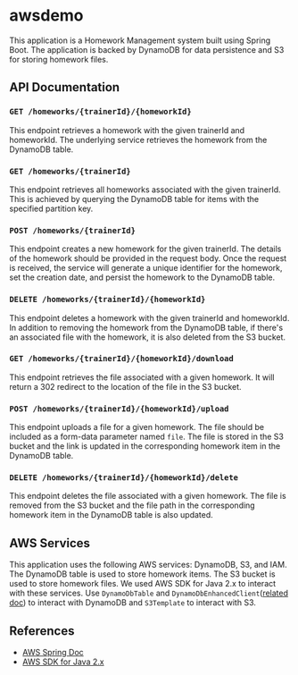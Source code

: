 # awsdemo

This application is a Homework Management system built using Spring Boot. 
The application is backed by DynamoDB for data persistence and S3 for storing homework files.

## API Documentation

### `GET /homeworks/{trainerId}/{homeworkId}`

This endpoint retrieves a homework with the given trainerId and homeworkId. The underlying service retrieves the homework from the DynamoDB table.

### `GET /homeworks/{trainerId}`

This endpoint retrieves all homeworks associated with the given trainerId. This is achieved by querying the DynamoDB table for items with the specified partition key.

### `POST /homeworks/{trainerId}`

This endpoint creates a new homework for the given trainerId. The details of the homework should be provided in the request body. Once the request is received, the service will generate a unique identifier for the homework, set the creation date, and persist the homework to the DynamoDB table.

### `DELETE /homeworks/{trainerId}/{homeworkId}`

This endpoint deletes a homework with the given trainerId and homeworkId. In addition to removing the homework from the DynamoDB table, if there's an associated file with the homework, it is also deleted from the S3 bucket.

### `GET /homeworks/{trainerId}/{homeworkId}/download`

This endpoint retrieves the file associated with a given homework. It will return a 302 redirect to the location of the file in the S3 bucket.

### `POST /homeworks/{trainerId}/{homeworkId}/upload`

This endpoint uploads a file for a given homework. The file should be included as a form-data parameter named `file`. The file is stored in the S3 bucket and the link is updated in the corresponding homework item in the DynamoDB table.

### `DELETE /homeworks/{trainerId}/{homeworkId}/delete`

This endpoint deletes the file associated with a given homework. The file is removed from the S3 bucket and the file path in the corresponding homework item in the DynamoDB table is also updated.

## AWS Services

This application uses the following AWS services: DynamoDB, S3, and IAM. The DynamoDB table is used to store homework items. The S3 bucket is used to store homework files. 
We used AWS SDK for Java 2.x to interact with these services. Use `DynamoDbTable` and `DynamoDbEnhancedClient`([related doc](https://docs.aws.amazon.com/sdk-for-java/latest/developer-guide/ddb-en-client-getting-started-dynamodbTable.html)) to interact with DynamoDB and `S3Template` to interact with S3.

## References

- [AWS Spring Doc](https://docs.awspring.io/spring-cloud-aws/docs/3.0.1/reference/html/index.html)
- [AWS SDK for Java 2.x](https://docs.aws.amazon.com/sdk-for-java/latest/developer-guide/home.html)